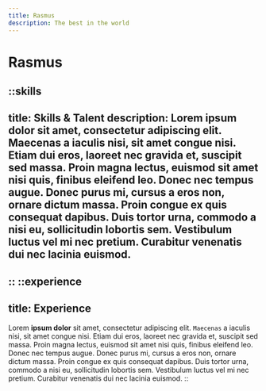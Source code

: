 ```yaml
---
title: Rasmus
description: The best in the world
---
```


# Rasmus
::skills
---
title: Skills & Talent
description: Lorem ipsum dolor sit amet, consectetur adipiscing elit. Maecenas a iaculis nisi, sit amet congue nisi. Etiam dui eros, laoreet nec gravida et, suscipit sed massa. Proin magna lectus, euismod sit amet nisi quis, finibus eleifend leo. Donec nec tempus augue. Donec purus mi, cursus a eros non, ornare dictum massa. Proin congue ex quis consequat dapibus. Duis tortor urna, commodo a nisi eu, sollicitudin lobortis sem. Vestibulum luctus vel mi nec pretium. Curabitur venenatis dui nec lacinia euismod.
---
::
::experience
---
title: Experience
---
Lorem **ipsum dolor** sit amet, consectetur adipiscing elit. `Maecenas` a iaculis nisi, sit amet congue nisi. Etiam dui eros, laoreet nec gravida et, suscipit sed massa. Proin magna lectus, euismod sit amet nisi quis, finibus eleifend leo. Donec nec tempus augue. Donec purus mi, cursus a eros non, ornare dictum massa. Proin congue ex quis consequat dapibus. Duis tortor urna, commodo a nisi eu, sollicitudin lobortis sem. Vestibulum luctus vel mi nec pretium. Curabitur venenatis dui nec lacinia euismod.
::